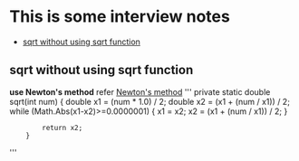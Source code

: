 # This is some interview notes

* [sqrt without using sqrt function](#sqrt-without-using-sqrt-function)

## sqrt without using sqrt function
**use Newton's method**
refer [Newton's method](https://en.wikipedia.org/wiki/Newton%27s_method)
'''
private static double sqrt(int num)
        {
            double x1 = (num * 1.0) / 2;
            double x2 = (x1 + (num / x1)) / 2;
            while (Math.Abs(x1-x2)>=0.0000001)
            {
                x1 = x2;
                x2 = (x1 + (num / x1)) / 2;
            }

            return x2;
        }
'''
